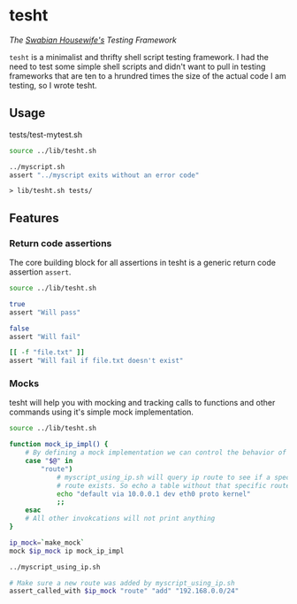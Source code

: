 # tesht 

*The [Swabian Housewife's](https://www.wikidata.org/wiki/Q19307530) Testing Framework*

`tesht` is a minimalist and thrifty shell script testing framework. I had the need
to test some simple shell scripts and didn't want to pull in testing frameworks
that are ten to a hrundred times the size of the actual code I am testing, so I
wrote tesht.

## Usage

tests/test-mytest.sh
```tests/test-mytest.sh
source ../lib/tesht.sh

../myscript.sh
assert "../myscript exits without an error code"
```

```
> lib/tesht.sh tests/
```

## Features

### Return code assertions

The core building block for all assertions in tesht is a generic return code
assertion `assert`.

```test-mytest.sh
source ../lib/tesht.sh

true
assert "Will pass"

false
assert "Will fail"

[[ -f "file.txt" ]]
assert "Will fail if file.txt doesn't exist"
```

### Mocks
tesht will help you with mocking and tracking calls to functions and other
commands using it's simple mock implementation.

```test-mytest.sh
source ../lib/tesht.sh

function mock_ip_impl() {
    # By defining a mock implementation we can control the behavior of our mock
    case "$@" in
        "route")
            # myscript_using_ip.sh will query ip route to see if a specific
            # route exists. So echo a table without that specific route
            echo "default via 10.0.0.1 dev eth0 proto kernel"
            ;;
    esac
    # All other invokcations will not print anything
}

ip_mock=`make_mock`
mock $ip_mock ip mock_ip_impl

../myscript_using_ip.sh

# Make sure a new route was added by myscript_using_ip.sh
assert_called_with $ip_mock "route" "add" "192.168.0.0/24"
```
